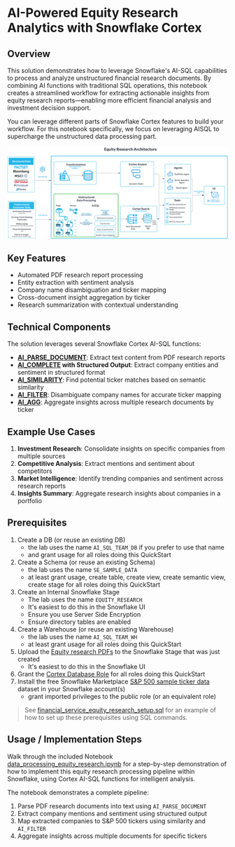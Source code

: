 # AI-Powered Equity Research Analytics with Snowflake Cortex

## Overview

This solution demonstrates how to leverage Snowflake's AI-SQL capabilities to process and analyze unstructured financial research documents. By combining AI functions with traditional SQL operations, this notebook creates a streamlined workflow for extracting actionable insights from equity research reports—enabling more efficient financial analysis and investment decision support.

You can leverage different parts of Snowflake Cortex features to build your workflow. For this notebook specifically, we focus on leveraging AISQL to supercharge the unstructured data processing part.

![Equity Research Analytics](./images/equity_research_ai_architecture.png)

## Key Features

- Automated PDF research report processing
- Entity extraction with sentiment analysis
- Company name disambiguation and ticker mapping
- Cross-document insight aggregation by ticker
- Research summarization with contextual understanding

## Technical Components

The solution leverages several Snowflake Cortex AI-SQL functions:

- **[AI_PARSE_DOCUMENT](https://docs.snowflake.com/en/sql-reference/functions/ai_parse_document)**: Extract text content from PDF research reports
- **[AI_COMPLETE](https://docs.snowflake.com/en/sql-reference/functions/ai_complete) with Structured Output**: Extract company entities and sentiment in structured format
- **[AI_SIMILARITY](https://docs.snowflake.com/en/sql-reference/functions/ai_similarity)**: Find potential ticker matches based on semantic similarity
- **[AI_FILTER](https://docs.snowflake.com/en/sql-reference/functions/ai_filter)**: Disambiguate company names for accurate ticker mapping
- **[AI_AGG](https://docs.snowflake.com/en/sql-reference/functions/ai_agg)**: Aggregate insights across multiple research documents by ticker

## Example Use Cases

1. **Investment Research**: Consolidate insights on specific companies from multiple sources
2. **Competitive Analysis**: Extract mentions and sentiment about competitors
3. **Market Intelligence**: Identify trending companies and sentiment across research reports
4. **Insights Summary**: Aggregate research insights about companies in a portfolio

## Prerequisites

1. Create a DB (or reuse an existing DB)
    - the lab uses the name `AI_SQL_TEAM_DB` if you prefer to use that name
    - and grant usage for all roles doing this QuickStart
2. Create a Schema (or reuse an existing Schema)
    - the lab uses the name `SE_SAMPLE_DATA`
    - at least grant usage, create table, create view, create semantic view, create stage for all roles doing this QuickStart
3. Create an Internal Snowflake Stage
    - The lab uses the name `EQUITY_RESEARCH`
    - It's easiest to do this in the Snowflake UI
    - Ensure you use Server Side Encryption
    - Ensure directory tables are enabled
4. Create a Warehouse (or reuse an existing Warehouse)
    - the lab uses the name `AI_SQL_TEAM_WH`
    - at least grant usage for all roles doing this QuickStart
5. Upload the [Equity research PDFs](data/) to the Snowflake Stage that was just created
    - It's easiest to do this in the Snowflake UI
6. Grant the [Cortex Database Role](https://docs.snowflake.com/en/user-guide/snowflake-cortex/aisql#required-privileges) for all roles doing this QuickStart
7. Install the free Snowflake Marketplace [S&P 500 sample ticker data](https://app.snowflake.com/marketplace/listing/GZT1ZA3NHF/similarweb-ltd-s-p-500-by-domain-and-aggregated-by-tickers-sample?search=S%26P+500) dataset in your Snowflake account(s)
    - grant imported privileges to the public role (or an equivalent role)

> See [financial_service_equity_research_setup.sql](./financial_service_equity_research_setup.sql) for an example of how to set up these prerequisites using SQL commands.

## Usage / Implementation Steps

Walk through the included Notebook [data_processing_equity_research.ipynb](data_processing_equity_research.ipynb) for a step-by-step demonstration of how to implement this equity research processing pipeline within Snowflake, using Cortex AI-SQL functions for intelligent analysis.

The notebook demonstrates a complete pipeline:

1. Parse PDF research documents into text using `AI_PARSE_DOCUMENT`
2. Extract company mentions and sentiment using structured output
3. Map extracted companies to S&P 500 tickers using similarity and `AI_FILTER`
4. Aggregate insights across multiple documents for specific tickers
